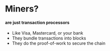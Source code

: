 # Miners?
<h4 class="fragment">are just transaction processors</h4>

<ul>
	<li class="fragment">Like Visa, Mastercard, or your bank</li>
	<li class="fragment">They bundle transactions into blocks</li>
	<li class="fragment">They do the proof-of-work to secure the chain</li>
</ul>